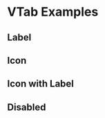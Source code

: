 # VTab Examples

## Label
<code-tab>
<template #example>
<LabelExample />
</template>
<template #code>

```vue
<!--@include: ./components/tab/LabelExample.vue -->
```
</template>
</code-tab>

## Icon
<code-tab>
<template #example>
<IconExample />
</template>
<template #code>

```vue
<!--@include: ./components/tab/IconExample.vue -->
```
</template>
</code-tab>

## Icon with Label
<code-tab>
<template #example>
<IconWithLabelExample />
</template>
<template #code>

```vue
<!--@include: ./components/tab/IconWithLabelExample.vue -->
```
</template>
</code-tab>

## Disabled
<code-tab>
<template #example>
<DisabledExample />
</template>
<template #code>

```vue
<!--@include: ./components/tab/DisabledExample.vue -->
```
</template>
</code-tab>

<script setup lang="ts">
import CodeTab from '../custom/CodeTab.vue';
import { defineClientComponent } from 'vitepress';

const LabelExample = defineClientComponent(() =>  import('./components/tab/LabelExample.vue'));
const IconExample = defineClientComponent(() =>  import('./components/tab/IconExample.vue'));
const IconWithLabelExample = defineClientComponent(() =>  import('./components/tab/IconWithLabelExample.vue'));
const DisabledExample = defineClientComponent(() =>  import('./components/tab/DisabledExample.vue'));
</script>
